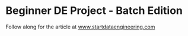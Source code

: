 # Beginner DE Project - Batch Edition

Follow along for the article at www.startdataengineering.com
